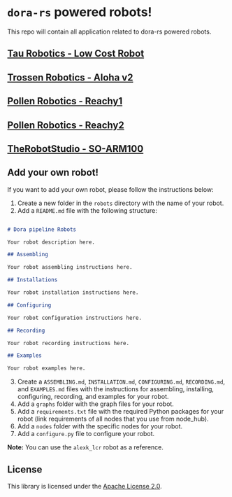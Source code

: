 # `dora-rs` powered robots!

This repo will contain all application related to dora-rs powered robots.

## [Tau Robotics - Low Cost Robot](alexk-lcr/README.md)

## [Trossen Robotics - Aloha v2](aloha/README.md)

## [Pollen Robotics - Reachy1](reachy1/README.md)

## [Pollen Robotics - Reachy2](reachy2/README.md)

## [TheRobotStudio - SO-ARM100](so100/README.md)

## Add your own robot!

If you want to add your own robot, please follow the instructions below:

1. Create a new folder in the `robots` directory with the name of your robot.
2. Add a `README.md` file with the following structure:

```markdown

# Dora pipeline Robots

Your robot description here.

## Assembling

Your robot assembling instructions here.

## Installations

Your robot installation instructions here.

## Configuring

Your robot configuration instructions here.

## Recording

Your robot recording instructions here.

## Examples

Your robot examples here.

```

3. Create a `ASSEMBLING.md`, `INSTALLATION.md`, `CONFIGURING.md`, `RECORDING.md`, and `EXAMPLES.md` files with the
   instructions for assembling, installing, configuring, recording, and examples for your robot.
4. Add a `graphs` folder with the graph files for your robot.
5. Add a `requirements.txt` file with the required Python packages for your robot (link requirements of all nodes that you use from node_hub).
6. Add a `nodes` folder with the specific nodes for your robot.
7. Add a `configure.py` file to configure your robot.

**Note:** You can use the `alexk_lcr` robot as a reference.

## License

This library is licensed under the [Apache License 2.0](../LICENSE).
